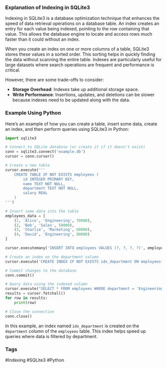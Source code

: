 ### Explanation of Indexing in SQLite3

Indexing in SQLite3 is a database optimization technique that enhances the speed of data retrieval operations on a database table. An index creates an entry for each value being indexed, pointing to the row containing that value. This allows the database engine to locate and access rows much faster than it could without an index.

When you create an index on one or more columns of a table, SQLite3 stores these values in a sorted order. This sorting helps in quickly finding the data without scanning the entire table. Indexes are particularly useful for large datasets where search operations are frequent and performance is critical.

However, there are some trade-offs to consider:
- **Storage Overhead**: Indexes take up additional storage space.
- **Write Performance**: Insertions, updates, and deletions can be slower because indexes need to be updated along with the data.

### Example Using Python

Here’s an example of how you can create a table, insert some data, create an index, and then perform queries using SQLite3 in Python:

```python
import sqlite3

# Connect to SQLite database (or create it if it doesn't exist)
conn = sqlite3.connect('example.db')
cursor = conn.cursor()

# Create a new table
cursor.execute('''
    CREATE TABLE IF NOT EXISTS employees (
        id INTEGER PRIMARY KEY,
        name TEXT NOT NULL,
        department TEXT NOT NULL,
        salary REAL
    )
''')

# Insert some data into the table
employees_data = [
    (1, 'Alice', 'Engineering', 70000),
    (2, 'Bob', 'Sales', 50000),
    (3, 'Charlie', 'Marketing', 60000),
    (4, 'David', 'Engineering', 80000)
]

cursor.executemany('INSERT INTO employees VALUES (?, ?, ?, ?)', employees_data)

# Create an index on the department column
cursor.execute('CREATE INDEX IF NOT EXISTS idx_department ON employees(department)')

# Commit changes to the database
conn.commit()

# Query data using the indexed column
cursor.execute("SELECT * FROM employees WHERE department = 'Engineering'")
results = cursor.fetchall()
for row in results:
    print(row)

# Close the connection
conn.close()
```

In this example, an index named `idx_department` is created on the `department` column of the `employees` table. This index helps speed up queries where data is filtered by department.

### Tags

#Indexing #SQLite3 #Python